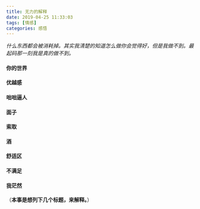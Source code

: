 ```yaml
---
title: 无力的解释
date: 2019-04-25 11:33:03
tags: [情感]
categories: 感悟
---
```

*什么东西都会被消耗掉。其实我清楚的知道怎么做你会觉得好，但是我做不到。最起码那一刻我是真的做不到。*

#### 你的世界

#### 优越感

#### 咄咄逼人

#### 面子

#### 索取

#### 酒

#### 舒适区

#### 不满足

#### 我茫然

（**本事是想列下几个标题，来解释。**）